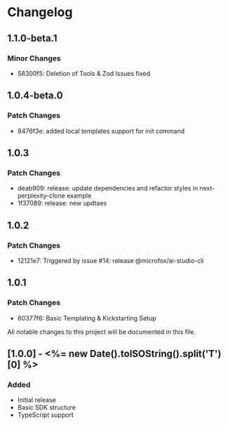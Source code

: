 # Changelog

## 1.1.0-beta.1

### Minor Changes

- 58300f5: Deletion of Tools & Zod Issues fixed

## 1.0.4-beta.0

### Patch Changes

- 8476f3e: added local templates support for init command

## 1.0.3

### Patch Changes

- deab909: release: update dependencies and refactor styles in next-perplexity-clone example
- 1f37089: release: new updtaes

## 1.0.2

### Patch Changes

- 12121e7: Triggered by issue #14: release @microfox/ai-studio-cli

## 1.0.1

### Patch Changes

- 60377f6: Basic Templating & Kickstarting Setup

All notable changes to this project will be documented in this file.

## [1.0.0] - <%= new Date().toISOString().split('T')[0] %>

### Added

- Initial release
- Basic SDK structure
- TypeScript support

<!-- Add your changes here using this format:

## [1.1.0] - YYYY-MM-DD

### Added
- New feature

### Changed
- Updated feature

### Fixed
- Bug fix

### Removed
- Deprecated feature
-->
